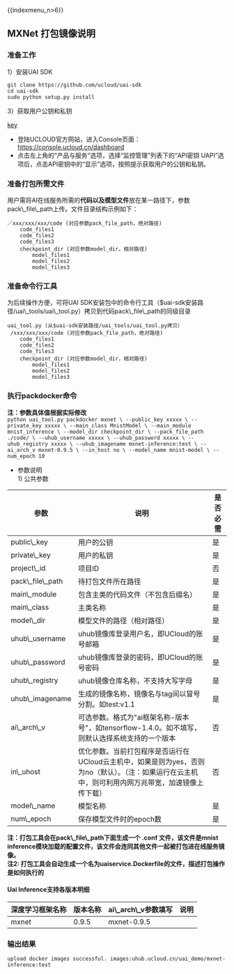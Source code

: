 {{indexmenu_n>6}}

## MXNet 打包镜像说明

### 准备工作

1）安装UAI SDK

    git clone https://github.com/ucloud/uai-sdk
    cd uai-sdk
    sudo python setup.py install

3）获取用户公钥和私钥

[key](/ai/uai-inference/base/key)

  - 登陆UCLOUD官方网站，进入Console页面：<https://console.ucloud.cn/dashboard>
  - 点击左上角的“产品与服务”选项，选择“监控管理”列表下的“API密钥
    UAPI”选项后，点击API密钥中的“显示”选项，按照提示获取用户的公钥和私钥。

### 准备打包所需文件

用户需将AI在线服务所需的**代码以及模型文件**放在某一路径下，参数pack\\\_file\\\_path上传。文件目录结构示例如下：

    ／xxx/xxx/xxx/code (对应参数pack_file_path，绝对路径)
        code_files1
        code_files2
        code_files3
        checkpoint_dir (对应参数model_dir，相对路径)
            model_files1
            model_files2
            model_files3

### 准备命令行工具

为后续操作方便，可将UAI
SDK安装包中的命令行工具（$uai-sdk安装路径/uai\\\_tools/uai\\\_tool.py）拷贝到代码pack\\\_file\\\_path的同级目录

    uai_tool.py (从$uai-sdk安装路径/uai_tools/uai_tool.py拷贝）
     /xxx/xxx/xxx/code (对应参数pack_file_path，绝对路径)
        code_files1
        code_files2
        code_files3
        checkpoint_dir (对应参数model_dir，相对路径)
            model_files1
            model_files2
            model_files3

### 执行packdocker命令

**注：参数具体值根据实际修改**  
`python uai_tool.py packdocker mxnet \
--public_key xxxxx \
--private_key xxxxx \
--main_class MnistModel \
--main_module mnist_inference \
--model_dir checkpoint_dir \
--pack_file_path ./code/ \
--uhub_username xxxxx \
--uhub_password xxxxx \
--uhub_registry xxxxx \
--uhub_imagename mxnet-inference:test \
--ai_arch_v mxnet-0.9.5 \
--in_host no \
--model_name mnist-model \
--num_epoch 10 
`

  - 参数说明  
    1\) 公共参数  

| 参数                   | 说明                                                                              | 是否必需 |
| -------------------- | ------------------------------------------------------------------------------- | ---- |
| public\\\_key        | 用户的公钥                                                                           | 是    |
| private\\\_key       | 用户的私钥                                                                           | 是    |
| project\\\_id        | 项目ID                                                                            | 否    |
| pack\\\_file\\\_path | 待打包文件所在路径                                                                       | 是    |
| main\\\_module       | 包含主类的代码文件（不包含后缀名）                                                               | 是    |
| main\\\_class        | 主类名称                                                                            | 是    |
| model\\\_dir         | 模型文件的路径（相对路径）                                                                   | 是    |
| uhub\\\_username     | uhub镜像库登录用户名，即UCloud的账号邮箱                                                       | 是    |
| uhub\\\_password     | uhub镜像库登录的密码，即UCloud的账号密码                                                       | 是    |
| uhub\\\_registry     | uhub镜像仓库名称，不支持大写字母                                                              | 是    |
| uhub\\\_imagename    | 生成的镜像名称，镜像名与tag间以冒号分割。如test:v1.1                                                | 是    |
| ai\\\_arch\\\_v      | 可选参数。格式为"ai框架名称-版本号"，如tensorflow-1.4.0。如不填写，则默认选择系统支持的一个版本                      | 否    |
| in\\\_uhost          | 优化参数。当前打包程序是否运行在UCloud云主机中，如果是则为yes，否则为no（默认）。（注：如果运行在云主机中，则可利用内网万兆带宽，加速镜像上传下载） | 否    |
| model\\\_name        | 模型名称                                                                            | 是    |
| num\\\_epoch         | 保存模型文件时的epoch数                                                                  | 是    |

**注：打包工具会在pack\\\_file\\\_path下面生成一个 .conf 文件，该文件是mnist
inference模块加载的配置文件，该文件会连同其他文件一起被打包进在线服务镜像。**  
**注2: 打包工具会自动生成一个名为uaiservice.Dockerfile的文件，描述打包操作是如何执行的**

#### Uai Inference支持各版本明细

| 深度学习框架名称 | 版本名称  | ai\\\_arch\\\_v参数填写 | 说明 |
| -------- | ----- | ------------------- | -- |
| mxnet    | 0.9.5 | mxnet-0.9.5         |    |

### 输出结果

    upload docker images successful. images:uhub.ucloud.cn/uai_demo/mxnet-inference:test
